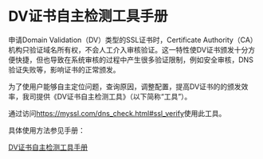 

# DV证书自主检测工具手册

申请Domain Validation（DV）类型的SSL证书时，Certificate
Authority（CA）机构只验证域名所有权，不会人工介入审核验证。这一特性使DV证书颁发十分方便快捷，但也导致在系统审核的过程中产生很多验证限制，例如安全审核，DNS验证失败等，影响证书的正常颁发。

为了使用户能够自主定位问题，查询原因，调整配置，提高DV证书的的颁发效率，我司提供《DV证书自主检测工具》（以下简称“工具”）。

通过访问<https://myssl.com/dns_check.html#ssl_verify>使用此工具。

具体使用方法参见手册：

[DV证书自主检测工具手册](https://sslfiles.cn-bj.ufileos.com/DV%E8%AF%81%E4%B9%A6%E8%87%AA%E4%B8%BB%E6%A3%80%E6%B5%8B%E5%B7%A5%E5%85%B7%E6%89%8B%E5%86%8C.docx)
